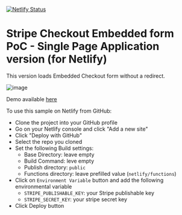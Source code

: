 [![Netlify Status](https://api.netlify.com/api/v1/badges/1de6ca3d-44cd-4689-b7b4-c67a9f8cf936/deploy-status)](https://app.netlify.com/sites/stripe-checkout-embedded-themed/deploys)

# Stripe Checkout Embedded form PoC - Single Page Application version (for Netlify)

This version loads Embedded Checkout form without a redirect. 

![image](https://github.com/gverni-stripe/stripe-checkout-embedded-themed/assets/95485729/3910f8e6-eb12-41c1-8b08-f218b95497f1)

Demo available [here](https://spa--stripe-checkout-embedded-themed.netlify.app/)

To use this sample on Netlify from GitHub: 
* Clone the project into your GitHub profile
* Go on your Netlify console and click "Add a new site"
* Click "Deploy with GitHub"
* Select the repo you cloned
* Set the following Build settings:
  * Base Directory: leave empty
  * Build Command: leve empty
  * Publish directory: `public` 
  * Functions directory: leave prefilled value (`netlify/functions`)
* Click on `Environment Variable` button and add the following environmental variable
  * `STRIPE_PUBLISHABLE_KEY`: your Stripe publishable key
  * `STRIPE_SECRET_KEY`: your stripe secret key
* Click Deploy button



